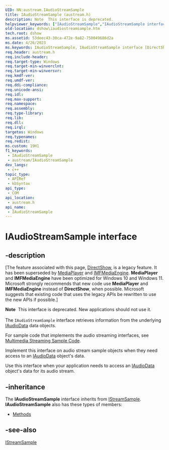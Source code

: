 ```yaml
---
UID: NN:austream.IAudioStreamSample
title: IAudioStreamSample (austream.h)
description: Note  This interface is deprecated.
helpviewer_keywords: ["IAudioStreamSample","IAudioStreamSample interface [DirectShow]","IAudioStreamSample interface [DirectShow]","described","IAudioStreamSampleInterface","austream/IAudioStreamSample","dshow.iaudiostreamsample"]
old-location: dshow\iaudiostreamsample.htm
tech.root: dshow
ms.assetid: 53deec43-30ca-472e-9a82-750049686d2a
ms.date: 4/26/2023
ms.keywords: IAudioStreamSample, IAudioStreamSample interface [DirectShow], IAudioStreamSample interface [DirectShow],described, IAudioStreamSampleInterface, austream/IAudioStreamSample, dshow.iaudiostreamsample
req.header: austream.h
req.include-header: 
req.target-type: Windows
req.target-min-winverclnt: 
req.target-min-winversvr: 
req.kmdf-ver: 
req.umdf-ver: 
req.ddi-compliance: 
req.unicode-ansi: 
req.idl: 
req.max-support: 
req.namespace: 
req.assembly: 
req.type-library: 
req.lib: 
req.dll: 
req.irql: 
targetos: Windows
req.typenames: 
req.redist: 
ms.custom: 19H1
f1_keywords:
 - IAudioStreamSample
 - austream/IAudioStreamSample
dev_langs:
 - c++
topic_type:
 - APIRef
 - kbSyntax
api_type:
 - COM
api_location:
 - austream.h
api_name:
 - IAudioStreamSample
---
```


# IAudioStreamSample interface


## -description

\[The feature associated with this page, [DirectShow](/windows/win32/directshow/directshow), is a legacy feature. It has been superseded by [MediaPlayer](/uwp/api/Windows.Media.Playback.MediaPlayer) and [IMFMediaEngine](/windows/win32/api/mfmediaengine/nn-mfmediaengine-imfmediaengine). **MediaPlayer** and **IMFMediaEngine** have been optimized for Windows 10 and Windows 11. Microsoft strongly recommends that new code use **MediaPlayer** and **IMFMediaEngine** instead of **DirectShow**, when possible. Microsoft suggests that existing code that uses the legacy APIs be rewritten to use the new APIs if possible.\]

<div class="alert"><b>Note</b>  This interface is deprecated. New applications should not use it.</div>
<div> </div>
The <code>IAudioStreamSample</code> interface retrieves information from the underlying <a href="/windows/desktop/api/austream/nn-austream-iaudiodata">IAudioData</a> data objects.

For sample code that implements the audio streaming interfaces, see <a href="/windows/desktop/DirectShow/multimedia-streaming-sample-code">Multimedia Streaming Sample Code</a>.

Implement this interface on audio stream sample objects when they need access to an <a href="/windows/desktop/api/austream/nn-austream-iaudiodata">IAudioData</a> object's data.

Use this interface when your application needs to access an <a href="/windows/desktop/api/austream/nn-austream-iaudiodata">IAudioData</a> object's data for its audio stream.

## -inheritance

The <b>IAudioStreamSample</b> interface inherits from <a href="/windows/desktop/api/mmstream/nn-mmstream-istreamsample">IStreamSample</a>. <b>IAudioStreamSample</b> also has these types of members:
<ul>
<li><a href="/">Methods</a></li>
</ul>

## -see-also

<a href="/windows/desktop/api/mmstream/nn-mmstream-istreamsample">IStreamSample</a>
